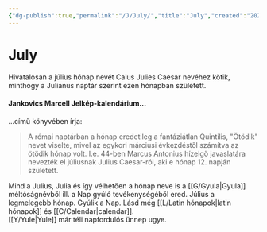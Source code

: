```yaml
---
{"dg-publish":true,"permalink":"/J/July/","title":"July","created":"2024-02-07T11:39","updated":"2024-10-25T22:14"}
---
```



# July

Hivatalosan a július hónap nevét Caius Julies Caesar nevéhez kötik, minthogy a Julianus naptár szerint ezen hónapban született.  

#### Jankovics Marcell Jelkép-kalendárium...

...című könyvében írja:  
> A római naptárban a hónap eredetileg a fantáziátlan Quintilis, "Ötödik" nevet viselte, mivel az egykori márciusi évkezdéstől számítva az ötödik hónap volt. I.e. 44-ben Marcus Antonius hízelgő javaslatára nevezték el júliusnak Julius Caesar-ról, aki e hónap 12. napján született.  

Mind a Julius, Julia és így vélhetően a hónap neve is a [[G/Gyula\|Gyula]] méltóságnévből ill. a Nap gyúló tevékenységéből ered. Július a legmelegebb hónap. Gyúlik a Nap. Lásd még [[L/Latin hónapok\|latin hónapok]] és [[C/Calendar\|calendar]].  
[[Y/Yule\|Yule]] már téli napfordulós ünnep ugye.  